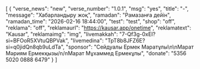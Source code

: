 [
  {
    "verse_news": "new",
    "verse_number": "1.0.1",
    "msg": "yes",
    "title": "-",
    "message": "Хабарландыру жоқ",
    "ramadan": "Рамазанға дейін",
    "ramadan_time": "2026-02-16 18:44:00",
    "test": "test",
    "shop": "off",
    "reklama": "off",
    "reklamaurl": "https://kausar.app/onetime",
    "reklamatext": "Kausar",
    "reklamaimg": "img",
    "livemakkah": "7-Qf3g-0xEI?si=BFOoR5XVtuQBPVak",
    "livemedina": "TpT8b8JFZ6E?si=q0jidQn8qb9uLdTa",
    "sponsor": "Сейдуалы Ермек Маратұлы\n\nМарат Мәриям Ермекқызы/n/nМарат Мұхаммед Ермекұлы",
    "donate": "5356 5020 0888 6479"
  }
]